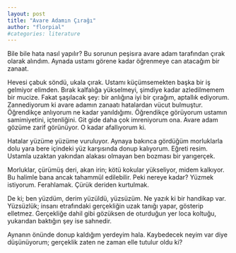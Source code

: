 ```yaml
---
layout: post
title: "Avare Adamın Çırağı"
author: "florpial"
#categories: literature
---
```


Bile bile hata nasıl yapılır? Bu sorunun peşisıra avare adam tarafından çırak olarak alındım. Aynada ustamı görene kadar öğrenmeye can atacağım 
bir zanaat.

Hevesi çabuk söndü, ukala çırak. Ustamı küçümsemekten başka bir iş gelmiyor elimden. Bırak kalfalığa yükselmeyi, şimdiye kadar azledilmemem bir mucize.
Fakat şaşılacak şey: bir anlığına iyi bir çırağım, aptallık ediyorum. Zannediyorum ki avare adamın zanaatı hatalardan vücut bulmuştur. Öğrendikçe 
anlıyorum ne kadar yanıldığımı. Öğrendikçe görüyorum ustamın samimiyetini, içtenliğini. Git gide daha çok imreniyorum ona. Avare adam gözüme zarif
görünüyor. O kadar afallıyorum ki.

Hatalar yüzüme yüzüme vuruluyor. Aynaya bakınca gördüğüm morluklarla dolu yara bere içindeki yüz karşısında donup kalıyorum. Eğreti resim. Ustamla 
uzaktan yakından alakası olmayan ben bozması bir yarıgerçek.

Morluklar, çürümüş deri, akan irin; kötü kokular yükseliyor, midem kalkıyor. Bu halimle bana ancak tahammül edilebilir. Peki nereye kadar? Yüzmek 
istiyorum. Ferahlamak. Çürük deriden kurtulmak.

De ki; ben yüzdüm, derim yüzüldü, yüzsüzüm. Ne yazık ki bir handikap var. Yüzsüzlük; insanı etrafındaki gerçekliğin uzak tanığı yapar, gösterip 
elletmez. Gerçekliğe dahil gibi gözüksen de oturduğun yer loca koltuğu, yukarıdan baktığın şey ise sahnedir. 

Aynanın önünde donup kaldığım yerdeyim hala. Kaybedecek neyim var diye düşünüyorum; gerçeklik zaten ne zaman elle tutulur oldu ki?
